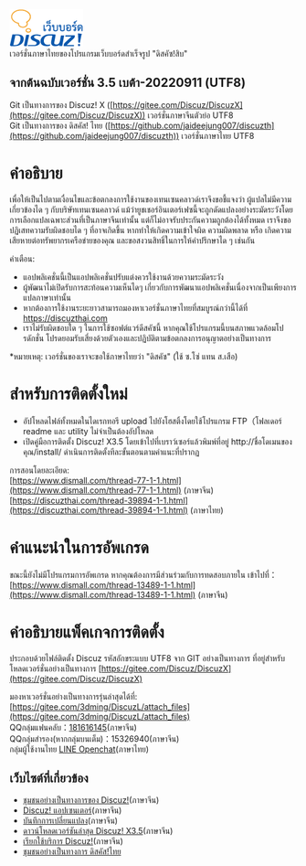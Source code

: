 ![โลโก้เว็บบอร์ด](https://github.com/Nasz/DiscuzX/blob/master/upload/static/image/common/logo.png)<br />
เวอร์ชั่นภาษาไทยของโปรแกรมเว็บบอร์ดสำเร็จรูป "ดิสคัซ!สิบ"

## จากต้นฉบับเวอร์ชั่น 3.5 เบต้า-20220911 (UTF8)

Git เป็นทางการของ Discuz! X  ([https://gitee.com/Discuz/DiscuzX](https://gitee.com/Discuz/DiscuzX)) เวอร์ชั่นภาษาจีนตัวย่อ UTF8<br />
Git เป็นทางการของ ดิสคัส! ไทย ([https://github.com/jaideejung007/discuzth](https://github.com/jaideejung007/discuzth)) เวอร์ชั่นภาษาไทย UTF8

# คำอธิบาย

เพื่อให้เป็นไปตามเงื่อนไขและข้อตกลงการใช้งานของเทนเซนคลาวด์เราจึงขอชี้แจงว่า ผู้แปลไม่มีความเกี่ยวข้องได ๆ กับบริษัทเทนเซนคลาวด์ 
แม้ว่ายูชเชอร์อินเตอร์เฟซนี้จะถูกดัดแปลงอย่างระมัดระวังโดยการเลือกแปลเฉพาะส่วนที่เป็นภาษาจีนเท่านั้น 
แต่ก็ไม่อาจรับประกันความถูกต้องได้ทั้งหมด เราจึงขอปฏิเสทความรับผิดชอบได ๆ ที่อาจเกิดขึ้น 
หากทำให้เกิดความเข้าใจผิด ความผิดพลาด หรือ เกิดความเสียหายต่อทรัพยากรเครือข่ายของคุณ และขอสงวนสิทธิ์ในการให้คำปรึกษาได ๆ เช่นกัน

คำเตือน:
- แอปพลิเคชั่นนี้เป็นแอปพลิเคชั่นปรับแต่งควรใช้งานด้วยความระมัดระวัง
- ผู้พัฒนาไม่เปิดรับการสะท้อนความเห็นไดๆ เกี่ยวกับการพัฒนาแอปพลิเคชั่นเนื่องจากเป็นเพียงการแปลภาษาเท่านั้น
- หากต้องการใช้งานระยะยาวสามารถมองหาเวอร์ชั่นภาษาไทยที่สมบูรณ์กว่านี้ได้ที่ https://discuzthai.com
- เราไม่รับผิดชอบใด ๆ ในการใช้ซอฟต์แวร์ดีสคัซนี้ หากคุณใช้โปรแกรมนี้บนสภาพแวดล้อมโปรดักชั่น โปรดยอมรับเสี่ยงด้วยตัวเองและปฏิบัติตามข้อตกลงการอนุญาตอย่างเป็นทางการ

*หมายเหตุ: เวอร์ชั่นของเราจะขอใช้ภาษาไทยว่า "ดิสคัซ" (ใช้ ซ.โซ่ แทน ส.เสือ)
# สำหรับการติดตั้งใหม่

- อัปโหลดไฟล์ทั้งหมดในไดเรกทอรี upload ไปยังโฮสติ้งโดยใช้โปรแกรม FTP（โฟลเดอร์ readme และ utility ไม่จำเป็นต้องอัปโหลด<br />
- เปิดคู่มือการติดตั้ง Discuz! X3.5 โดยเข้าไปที่เบราว์เซอร์แล้วพิมพ์ที่อยู่ http://ชื่อโดเมนของคุณ/install/ ดำเนินการติดตั้งทีละขั้นตอนตามคำแนะที่ปรากฏ

การสอนโดยละเอียด:<br />
[https://www.dismall.com/thread-77-1-1.html](https://www.dismall.com/thread-77-1-1.html) (ภาษาจีน)<br />
[https://discuzthai.com/thread-39894-1-1.html](https://discuzthai.com/thread-39894-1-1.html) (ภาษาไทย)

# คำแนะนำในการอัพเกรด

ขณะนี้ยังไม่มีโปรแกรมการอัพเกรด หากคุณต้องการมีส่วนร่วมกับการทดสอบภายใน เข้าไปที่：[https://www.dismall.com/thread-13489-1-1.html](https://www.dismall.com/thread-13489-1-1.html) (ภาษาจีน)

# คำอธิบายแพ็คเกจการติดตั้ง

ประกอบด้วยไฟล์ติดตั้ง Discuz รหัสอักขระแบบ UTF8 จาก GIT อย่างเป็นทางการ ที่อยู่สำหรับโหลดเวอร์ชั่นอย่างเป็นทางการ [https://gitee.com/Discuz/DiscuzX](https://gitee.com/Discuz/DiscuzX)

มองหาเวอร์ชั่นอย่างเป็นทางการรุ่นล่าสุดได้ที่: [https://gitee.com/3dming/DiscuzL/attach_files](https://gitee.com/3dming/DiscuzL/attach_files)<br />
QQกลุ่มแฟนคลับ：[181616145](https://qm.qq.com/cgi-bin/qm/qr?k=fP3Uzw3w7vKgOKDagTQF4KCFytenflXp&jump_from=webapi)(ภาษาจีน)<br />
QQกลุ่มสำรอง(หากกลุ่มบนเต็ม)：15326940(ภาษาจีน)<br />
กลุ่มผู้ใช้งานไทย [LINE Openchat](https://line.me/ti/g2/aQG_0-x6WcphQ4ChUDul9Q)(ภาษาไทย)

## เว็บไซต์ที่เกี่ยวข้อง 
* [ชุมชนอย่างเป็นทางการของ Discuz!](https://www.discuz.net/)(ภาษาจีน)
* [Discuz! แอปเซนเตอร์](https://addon.dismall.com/)(ภาษาจีน)
* [บันทึกการเปลี่ยนแปลง](https://www.dismall.com/thread-77-1-1.html)(ภาษาจีน)
* [ดาวน์โหลดเวอร์ชันล่าสุด Discuz! X3.5](https://gitee.com/3dming/DiscuzL/attach_files)(ภาษาจีน)
* [เรียกใช้บริการ Discuz!](https://addon.dismall.com/service.html)(ภาษาจีน)
* [ชุมชนอย่างเป็นทางการ ดิสคัส!ไทย](https://www.discuzthai.com)